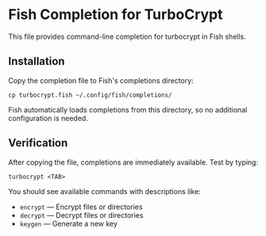 # Fish Completion for TurboCrypt

This file provides command-line completion for turbocrypt in Fish shells.

## Installation

Copy the completion file to Fish's completions directory:

```fish
cp turbocrypt.fish ~/.config/fish/completions/
```

Fish automatically loads completions from this directory, so no additional configuration is needed.

## Verification

After copying the file, completions are immediately available. Test by typing:

```fish
turbocrypt <TAB>
```

You should see available commands with descriptions like:
- `encrypt` — Encrypt files or directories
- `decrypt` — Decrypt files or directories
- `keygen` — Generate a new key

